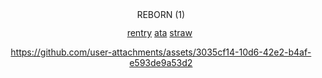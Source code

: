<div align="center">
<img width="86" height="15" alt="REBORN (1)" src="https://github.com/user-attachments/assets/a6485191-b898-4bce-a0bc-d3fbc0f59cc0" />

[rentry](https://rentry.co/anythingunknown) ‎‎‎‎‎‎‎[ata](https://qupid.atabook.org)   ‎‎‎[straw‎](https://martyroftheabyss.straw.page) ‎‎‎



https://github.com/user-attachments/assets/3035cf14-10d6-42e2-b4af-e593de9a53d2




 


</div>



 
